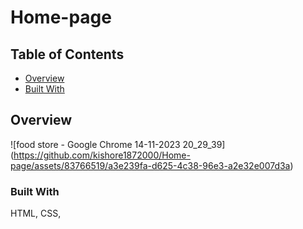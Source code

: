 # Home-page
## Table of Contents

- [Overview](#overview)
- [Built With](#built-with)


## Overview

![food store - Google Chrome 14-11-2023 20_29_39]
(https://github.com/kishore1872000/Home-page/assets/83766519/a3e239fa-d625-4c38-96e3-a2e32e007d3a)


### Built With

HTML, CSS, 
